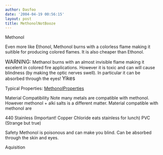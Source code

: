 ```yaml
---
author: Dasfoo
date: '2004-04-19 00:56:15'
layout: post
title: MethonolNotBooze
---
```


Methonol

Even more like Ethonol, Methonol burns with a colorless flame making it suitible for producing colored flames.  It is also cheaper than Ethonol.

<big>WARNING:</big> Methanol burns with an almost invisible flame making it excelent in colored fire applications. However it is toxic and can will cause blindness (by making the optic nerves swell). In particular it can be absorbed through the eyes! <big>Yikes</big>

Typical Properties: [MethonolProperties](MethonolProperties.html)

Material Compatibility
   Note many metals are compatible with methonol.  However methonol + alki salts
   is a different matter.  Material compatible with methonol are

   440 Stainless (Important! Copper Chloride eats stainless for lunch)
   PVC  (Strange but true)
   
Safety
   Methonol is poisonous and can make you blind.  Can be absorbed through the 
   skin and eyes.

Aquisition

